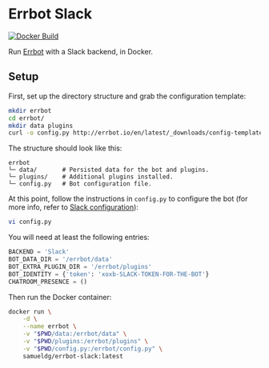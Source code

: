 # Errbot Slack

[![Docker Build](https://img.shields.io/docker/build/samueldg/errbot-slack.svg)](https://hub.docker.com/r/samueldg/errbot-slack/builds/)

Run [Errbot](http://errbot.io/en/latest/) with a Slack backend, in Docker.

## Setup

First, set up the directory structure and grab the configuration template:

```sh
mkdir errbot
cd errbot/
mkdir data plugins
curl -o config.py http://errbot.io/en/latest/_downloads/config-template.py
```

The structure should look like this:

```
errbot
└─ data/       # Persisted data for the bot and plugins.
└─ plugins/    # Additional plugins installed.
└─ config.py   # Bot configuration file.
```

At this point, follow the instructions in `config.py` to configure the bot (for more info, refer to [Slack configuration](http://errbot.io/en/latest/user_guide/configuration/slack.html)):

```sh
vi config.py
```

You will need at least the following entries:

```python
BACKEND = 'Slack'
BOT_DATA_DIR = '/errbot/data'
BOT_EXTRA_PLUGIN_DIR = '/errbot/plugins'
BOT_IDENTITY = {'token': 'xoxb-SLACK-TOKEN-FOR-THE-BOT'}
CHATROOM_PRESENCE = ()
```

Then run the Docker container:

```sh
docker run \
    -d \
    --name errbot \
    -v "$PWD/data:/errbot/data" \
    -v "$PWD/plugins:/errbot/plugins" \
    -v "$PWD/config.py:/errbot/config.py" \
    samueldg/errbot-slack:latest
```
